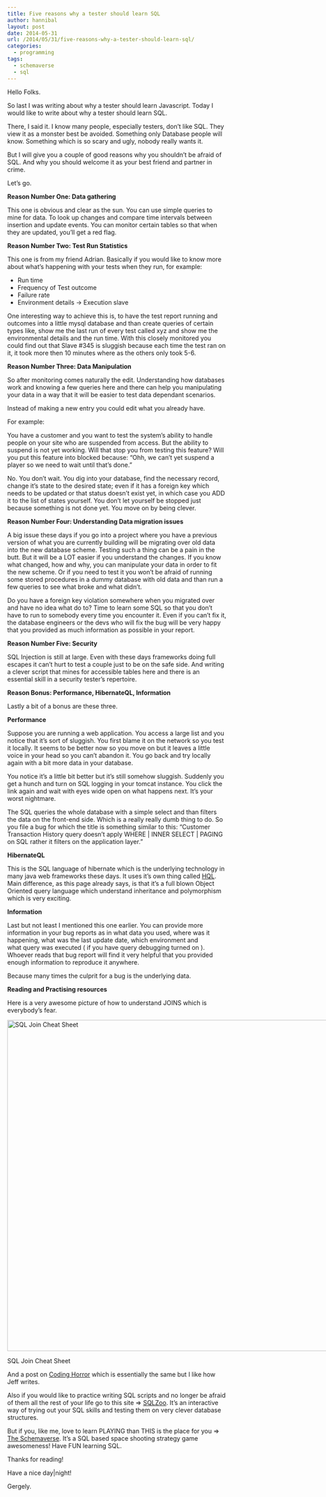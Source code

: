 ```yaml
---
title: Five reasons why a tester should learn SQL
author: hannibal
layout: post
date: 2014-05-31
url: /2014/05/31/five-reasons-why-a-tester-should-learn-sql/
categories:
  - programming
tags:
  - schemaverse
  - sql
---
```

Hello Folks.

So last I was writing about why a tester should learn Javascript. Today I would like to write about why a tester should learn SQL.

There, I said it. I know many people, especially testers, don&#8217;t like SQL. They view it as a monster best be avoided. Something only Database people will know. Something which is so scary and ugly, nobody really wants it.

But I will give you a couple of good reasons why you shouldn&#8217;t be afraid of SQL. And why you should welcome it as your best friend and partner in crime.

Let&#8217;s go.

<!--more-->

**Reason Number One: Data gathering**

This one is obvious and clear as the sun. You can use simple queries to mine for data. To look up changes and compare time intervals between insertion and update events. You can monitor certain tables so that when they are updated, you&#8217;ll get a red flag.

**Reason Number Two: Test Run Statistics**

This one is from my friend Adrian. Basically if you would like to know more about what&#8217;s happening with your tests when they run, for example:

  * Run time
  * Frequency of Test outcome
  * Failure rate
  * Environment details -> Execution slave

One interesting way to achieve this is, to have the test report running and outcomes into a little mysql database and than create queries of certain types like, show me the last run of every test called xyz and show me the environmental details and the run time. With this closely monitored you could find out that Slave #345 is sluggish because each time the test ran on it, it took more then 10 minutes where as the others only took 5-6.

**Reason Number Three: Data Manipulation**

So after monitoring comes naturally the edit. Understanding how databases work and knowing a few queries here and there can help you manipulating your data in a way that it will be easier to test data dependant scenarios.

Instead of making a new entry you could edit what you already have.
  
For example:

You have a customer and you want to test the system&#8217;s ability to handle people on your site who are suspended from access. But the ability to suspend is not yet working. Will that stop you from testing this feature? Will you put this feature into blocked because: &#8220;Ohh, we can&#8217;t yet suspend a player so we need to wait until that&#8217;s done.&#8221;

No. You don&#8217;t wait. You dig into your database, find the necessary record, change it&#8217;s state to the desired state; even if it has a foreign key which needs to be updated or that status doesn&#8217;t exist yet, in which case you ADD it to the list of states yourself. You don&#8217;t let yourself be stopped just because something is not done yet. You move on by being clever.

**Reason Number Four: Understanding Data migration issues**

A big issue these days if you go into a project where you have a previous version of what you are currently building will be migrating over old data into the new database scheme. Testing such a thing can be a pain in the butt. But it will be a LOT easier if you understand the changes. If you know what changed, how and why, you can manipulate your data in order to fit the new scheme. Or if you need to test it you won&#8217;t be afraid of running some stored procedures in a dummy database with old data and than run a few queries to see what broke and what didn&#8217;t.

Do you have a foreign key violation somewhere when you migrated over and have no idea what do to? Time to learn some SQL so that you don&#8217;t have to run to somebody every time you encounter it. Even if you can&#8217;t fix it, the database engineers or the devs who will fix the bug will be very happy that you provided as much information as possible in your report.

**Reason Number Five: Security**

SQL Injection is still at large. Even with these days frameworks doing full escapes it can&#8217;t hurt to test a couple just to be on the safe side. And writing a clever script that mines for accessible tables here and there is an essential skill in a security tester&#8217;s repertoire.

**Reason Bonus: Performance, HibernateQL, Information**

Lastly a bit of a bonus are these three.

**Performance**

Suppose you are running a web application. You access a large list and you notice that it&#8217;s sort of sluggish. You first blame it on the network so you test it locally. It seems to be better now so you move on but it leaves a little voice in your head so you can&#8217;t abandon it. You go back and try locally again with a bit more data in your database.

You notice it&#8217;s a little bit better but it&#8217;s still somehow sluggish. Suddenly you get a hunch and turn on SQL logging in your tomcat instance. You click the link again and wait with eyes wide open on what happens next. It&#8217;s your worst nightmare.

The SQL queries the whole database with a simple select and than filters the data on the front-end side. Which is a really really dumb thing to do. So you file a bug for which the title is something similar to this: &#8220;Customer Transaction History query doesn&#8217;t apply WHERE | INNER SELECT | PAGING on SQL rather it filters on the application layer.&#8221;

**HibernateQL**

This is the SQL language of hibernate which is the underlying technology in many java web frameworks these days. It uses it&#8217;s own thing called <a href="http://docs.jboss.org/hibernate/orm/3.3/reference/en/html/queryhql.html" target="_blank">HQL</a>. Main difference, as this page already says, is that it&#8217;s a full blown Object Oriented query language which understand inheritance and polymorphism which is very exciting.

**Information**

Last but not least I mentioned this one earlier. You can provide more information in your bug reports as in what data you used, where was it happening, what was the last update date, which environment and what query was executed ( if you have query debugging turned on ). Whoever reads that bug report will find it very helpful that you provided enough information to reproduce it anywhere.

Because many times the culprit for a bug is the underlying data.

**Reading and Practising resources**

Here is a very awesome picture of how to understand JOINS which is everybody&#8217;s fear.

<div style="width: 976px" class="wp-caption aligncenter">
  <img src="http://www.codeproject.com/KB/database/Visual_SQL_Joins/Visual_SQL_JOINS_orig.jpg" alt="SQL Join Cheat Sheet" width="966" height="760" />
  
  <p class="wp-caption-text">
    SQL Join Cheat Sheet
  </p>
</div>

And a post on <a href="http://blog.codinghorror.com/a-visual-explanation-of-sql-joins/" target="_blank">Coding Horror</a> which is essentially the same but I like how Jeff writes.

Also if you would like to practice writing SQL scripts and no longer be afraid of them all the rest of your life go to this site => <a href="http://sqlzoo.net/" target="_blank">SQLZoo</a>. It&#8217;s an interactive way of trying out your SQL skills and testing them on very clever database structures.

But if you, like me, love to learn PLAYING than THIS is the place for you => <a href="https://schemaverse.com/" target="_blank">The Schemaverse</a>. It&#8217;s a SQL based space shooting strategy game awesomeness! Have FUN learning SQL.

Thanks for reading!
  
Have a nice day|night!
  
Gergely.